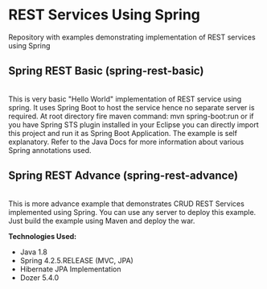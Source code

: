 # REST Services Using Spring
Repository with examples demonstrating implementation of REST services using Spring

<p>
<h2>Spring REST Basic (spring-rest-basic)</h2><br />
This is very basic "Hello World" implementation of REST service using spring. It uses Spring Boot to host the service hence no separate server is required. At root directory fire maven command: mvn spring-boot:run or if you have Spring STS plugin installed in your Eclipse you can directly import this project and run it as Spring Boot Application. The example is self explanatory. Refer to the Java Docs for more information about various Spring annotations used.
</p>

<p>
<h2>Spring REST Advance (spring-rest-advance)</h2><br />
This is more advance example that demonstrates CRUD REST Services implemented using Spring. You can use any server to deploy this example. Just build the example using Maven and deploy the war.<br />

<strong>Technologies Used:</strong>
<ul>
<li>Java 1.8</li>
<li>Spring 4.2.5.RELEASE (MVC, JPA)</li>
<li>Hibernate JPA Implementation</li>
<li>Dozer 5.4.0</li>
</ul>
</p>

